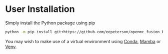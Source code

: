 # User Installation

Simply install the Python package using pip

```bash
python -m pip install git+https://github.com/eepeterson/openmc_fusion_benchmarks
```

You may wish to make use of a virtual environment using [Conda](https://docs.conda.io/projects/conda/en/stable/user-guide/tasks/manage-environments.html), [Mamba](https://mamba.readthedocs.io/en/latest/user_guide/mamba.html) or [Venv](https://docs.python.org/3/library/venv.html).